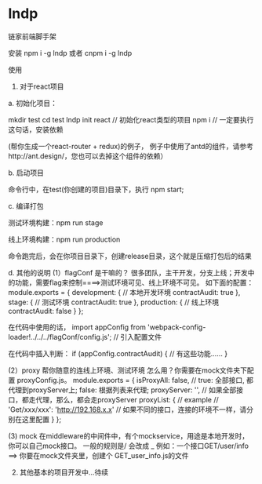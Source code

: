 # lndp
链家前端脚手架

安装
npm i -g lndp 或者 cnpm i -g lndp

使用
1. 对于react项目

a. 初始化项目：

mkdir test
cd test
lndp init react // 初始化react类型的项目
npm i // 一定要执行这句话，安装依赖

(帮你生成一个react-router  +  redux)的例子，
例子中使用了antd的组件，请参考http://ant.design/，您也可以去掉这个组件的依赖）


b. 启动项目

命令行中，在test(你创建的项目)目录下，执行 npm start;

c. 编译打包

测试环境构建：npm run stage

线上环境构建：npm run production

命令跑完后，会在你项目目录下，创建release目录，这个就是压缩打包后的结果

d. 其他的说明
(1）flagConf 是干嘛的？
很多团队，主干开发，分支上线；开发中的功能，需要flag来控制====>测试环境可见、线上环境不可见。
如下面的配置：
module.exports = {
    development: { // 本地开发环境
        contractAudit: true
    },
    stage: { // 测试环境
        contractAudit: true
    },
    production: { // 线上环境
        contractAudit: false
    }
};

在代码中使用的话，
import appConfig from 'webpack-config-loader!../../../flagConf/config.js'; // 引入配置文件

在代码中插入判断：
if (appConfig.contractAudit) {
    // 有这些功能......
}

(2）proxy 帮你随意的连线上环境、测试环境
怎么用？你需要在mock文件夹下配置 proxyConfig.js。
module.exports = {
    isProxyAll: false, // true: 全部接口, 都代理到proxyServer上; false: 根据列表来代理;
    proxyServer: '', // 如果全部接口，都走代理，那么，都会走proxyServer
    proxyList: {
        // example
        // 'Get/xxx/xxx': 'http://192.168.x.x' // 如果不同的接口，连接的环境不一样，请分别在这里配置
    }
};

(3) mock 在middleware的中间件中，有个mockservice，用途是本地开发时，你可以自己mock接口。
一般的规则是/ 会改成 _
例如：一个接口GET/user/info   ==>  你要在mock文件夹里，创建个 GET_user_info.js的文件

2. 其他基本的项目开发中...待续
